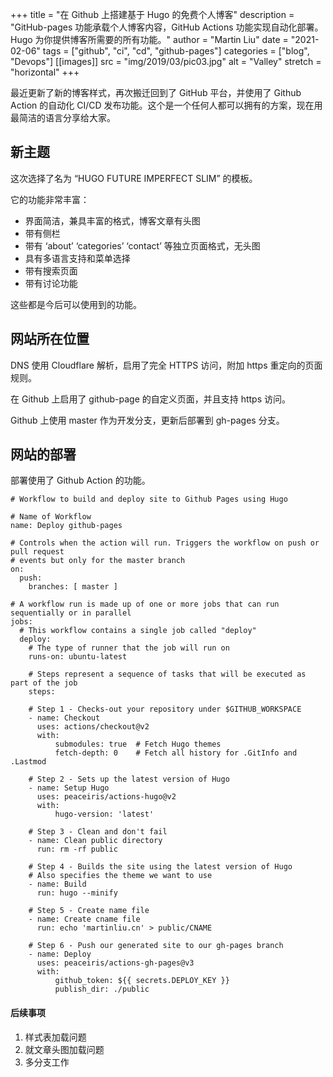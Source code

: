 +++
title = "在 Github 上搭建基于 Hugo 的免费个人博客"
description = "GitHub-pages 功能承载个人博客内容，GitHub Actions 功能实现自动化部署。Hugo 为你提供博客所需要的所有功能。"
author = "Martin Liu"
date = "2021-02-06"
tags = ["github", "ci", "cd", "github-pages"]
categories = ["blog", "Devops"]
[[images]]
  src = "img/2019/03/pic03.jpg"
  alt = "Valley"
  stretch = "horizontal"
+++

最近更新了新的博客样式，再次搬迁回到了 GitHub 平台，并使用了 Github Action 的自动化 CI/CD 发布功能。这个是一个任何人都可以拥有的方案，现在用最简洁的语言分享给大家。
<!--more-->

## 新主题

这次选择了名为 “HUGO FUTURE IMPERFECT SLIM” 的模板。

它的功能非常丰富：

* 界面简洁，兼具丰富的格式，博客文章有头图
* 带有侧栏
* 带有 ‘about’ ‘categories’ ‘contact’ 等独立页面格式，无头图
* 具有多语言支持和菜单选择
* 带有搜索页面
* 带有讨论功能

这些都是今后可以使用到的功能。

## 网站所在位置

DNS 使用 Cloudflare 解析，启用了完全 HTTPS 访问，附加 https 重定向的页面规则。

在 Github 上启用了 github-page 的自定义页面，并且支持 https 访问。

Github 上使用 master 作为开发分支，更新后部署到 gh-pages 分支。

## 网站的部署

部署使用了 Github Action 的功能。

```
# Workflow to build and deploy site to Github Pages using Hugo

# Name of Workflow
name: Deploy github-pages

# Controls when the action will run. Triggers the workflow on push or pull request
# events but only for the master branch
on:
  push:
    branches: [ master ]

# A workflow run is made up of one or more jobs that can run sequentially or in parallel
jobs:
  # This workflow contains a single job called "deploy"
  deploy:
    # The type of runner that the job will run on
    runs-on: ubuntu-latest

    # Steps represent a sequence of tasks that will be executed as part of the job
    steps:

    # Step 1 - Checks-out your repository under $GITHUB_WORKSPACE
    - name: Checkout
      uses: actions/checkout@v2
      with:
          submodules: true  # Fetch Hugo themes
          fetch-depth: 0    # Fetch all history for .GitInfo and .Lastmod

    # Step 2 - Sets up the latest version of Hugo
    - name: Setup Hugo
      uses: peaceiris/actions-hugo@v2
      with:
          hugo-version: 'latest'

    # Step 3 - Clean and don't fail
    - name: Clean public directory
      run: rm -rf public

    # Step 4 - Builds the site using the latest version of Hugo
    # Also specifies the theme we want to use
    - name: Build
      run: hugo --minify

    # Step 5 - Create name file
    - name: Create cname file
      run: echo 'martinliu.cn' > public/CNAME

    # Step 6 - Push our generated site to our gh-pages branch
    - name: Deploy
      uses: peaceiris/actions-gh-pages@v3
      with:
          github_token: ${{ secrets.DEPLOY_KEY }}
          publish_dir: ./public
```


#### 后续事项

1. 样式表加载问题
2. 就文章头图加载问题
3. 多分支工作

